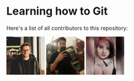 # Learning how to Git
Here's a list of all contributors to this repository:   

<img src="./images/carlos.jpg" alt="carlos" width=100 />
<img src="./images/Vitor.jpg" alt="Vitor" width=100 />
<img src="./images/debora.jpg" alt="debora" width=100 />